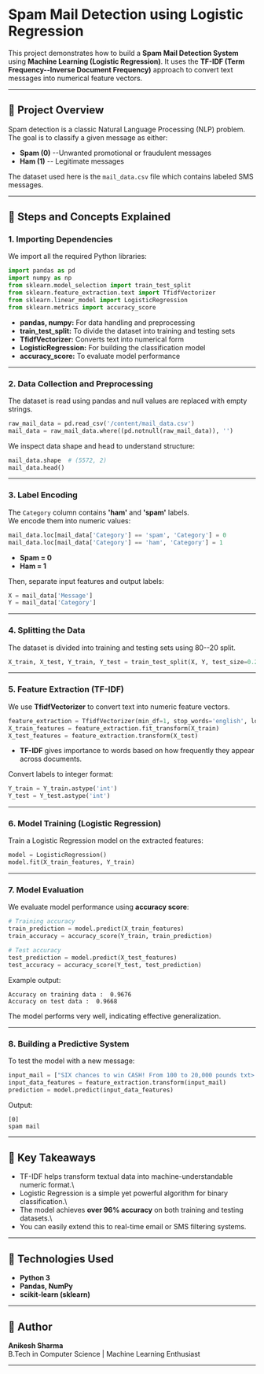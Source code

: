 # Spam Mail Detection using Logistic Regression

This project demonstrates how to build a **Spam Mail Detection System**
using **Machine Learning (Logistic Regression)**. It uses the **TF-IDF
(Term Frequency--Inverse Document Frequency)** approach to convert text
messages into numerical feature vectors.

------------------------------------------------------------------------

## 📘 Project Overview

Spam detection is a classic Natural Language Processing (NLP) problem.
The goal is to classify a given message as either:
- **Spam (0)** --Unwanted promotional or fraudulent messages
- **Ham (1)** -- Legitimate messages

The dataset used here is the `mail_data.csv` file which contains labeled
SMS messages.

------------------------------------------------------------------------

## 🧩 Steps and Concepts Explained

### 1. Importing Dependencies

We import all the required Python libraries:

``` python
import pandas as pd
import numpy as np
from sklearn.model_selection import train_test_split
from sklearn.feature_extraction.text import TfidfVectorizer
from sklearn.linear_model import LogisticRegression
from sklearn.metrics import accuracy_score
```

-   **pandas, numpy:** For data handling and preprocessing
-   **train_test_split:** To divide the dataset into training and
    testing sets
-   **TfidfVectorizer:** Converts text into numerical form
-   **LogisticRegression:** For building the classification model
-   **accuracy_score:** To evaluate model performance

------------------------------------------------------------------------

### 2. Data Collection and Preprocessing

The dataset is read using pandas and null values are replaced with empty
strings.

``` python
raw_mail_data = pd.read_csv('/content/mail_data.csv')
mail_data = raw_mail_data.where((pd.notnull(raw_mail_data)), '')
```

We inspect data shape and head to understand structure:

``` python
mail_data.shape  # (5572, 2)
mail_data.head()
```

------------------------------------------------------------------------

### 3. Label Encoding

The `Category` column contains **'ham'** and **'spam'** labels.\
We encode them into numeric values:

``` python
mail_data.loc[mail_data['Category'] == 'spam', 'Category'] = 0
mail_data.loc[mail_data['Category'] == 'ham', 'Category'] = 1
```

-   **Spam = 0**
-   **Ham = 1**

Then, separate input features and output labels:

``` python
X = mail_data['Message']
Y = mail_data['Category']
```

------------------------------------------------------------------------

### 4. Splitting the Data

The dataset is divided into training and testing sets using 80--20
split.

``` python
X_train, X_test, Y_train, Y_test = train_test_split(X, Y, test_size=0.2, random_state=3)
```

------------------------------------------------------------------------

### 5. Feature Extraction (TF-IDF)

We use **TfidfVectorizer** to convert text into numeric feature vectors.

``` python
feature_extraction = TfidfVectorizer(min_df=1, stop_words='english', lowercase=True)
X_train_features = feature_extraction.fit_transform(X_train)
X_test_features = feature_extraction.transform(X_test)
```

-   **TF-IDF** gives importance to words based on how frequently they
    appear across documents.

Convert labels to integer format:

``` python
Y_train = Y_train.astype('int')
Y_test = Y_test.astype('int')
```

------------------------------------------------------------------------

### 6. Model Training (Logistic Regression)

Train a Logistic Regression model on the extracted features:

``` python
model = LogisticRegression()
model.fit(X_train_features, Y_train)
```

------------------------------------------------------------------------

### 7. Model Evaluation

We evaluate model performance using **accuracy score**:

``` python
# Training accuracy
train_prediction = model.predict(X_train_features)
train_accuracy = accuracy_score(Y_train, train_prediction)

# Test accuracy
test_prediction = model.predict(X_test_features)
test_accuracy = accuracy_score(Y_test, test_prediction)
```

Example output:

    Accuracy on training data :  0.9676
    Accuracy on test data :  0.9668

The model performs very well, indicating effective generalization.

------------------------------------------------------------------------

### 8. Building a Predictive System

To test the model with a new message:

``` python
input_mail = ["SIX chances to win CASH! From 100 to 20,000 pounds txt> CSH11 and send to 87575."]
input_data_features = feature_extraction.transform(input_mail)
prediction = model.predict(input_data_features)
```

Output:

    [0]
    spam mail

------------------------------------------------------------------------

## 🚀 Key Takeaways

-   TF-IDF helps transform textual data into machine-understandable
    numeric format.\
-   Logistic Regression is a simple yet powerful algorithm for binary
    classification.\
-   The model achieves **over 96% accuracy** on both training and
    testing datasets.\
-   You can easily extend this to real-time email or SMS filtering
    systems.

------------------------------------------------------------------------

## 📂 Technologies Used

-   **Python 3**
-   **Pandas, NumPy**
-   **scikit-learn (sklearn)**

------------------------------------------------------------------------

## 🧠 Author

**Anikesh Sharma**\
B.Tech in Computer Science \| Machine Learning Enthusiast

------------------------------------------------------------------------
